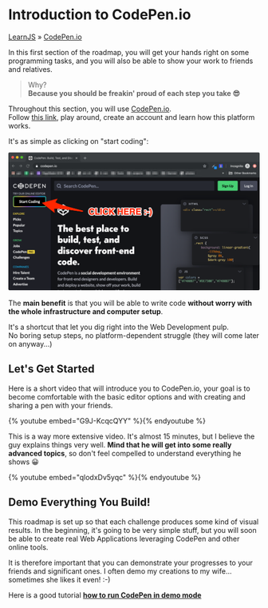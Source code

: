 # Introduction to CodePen.io
[LearnJS](../../README.md) » [CodePen.io](./README.md)

In this first section of the roadmap, you will get your hands right on some
programming tasks, and you will also be able to show your work to friends
and relatives.

> Why?  
> **Because you should be freakin' proud of each step you take 😎**

Throughout this section, you will use [CodePen.io][1].  
Follow [this link][1], play around, create an account and learn how 
this platform works.

It's as simple as clicking on "start coding":

![Start Coding on CodePen](./codepen-start-coding.png)

The **main benefit** is that you will be able to write code **without worry with
the whole infrastructure and computer setup**.

It's a shortcut that let you dig right into the Web Development pulp.  
No boring setup steps, no platform-dependent struggle (they will come later on anyway...)

## Let's Get Started

Here is a short video that will introduce you to CodePen.io, your goal is to become
comfortable with the basic editor options and with creating and sharing a pen
with your friends.

{% youtube embed="G9J-KcqcQYY" %}{% endyoutube %}

This is a way more extensive video. It's almost 15 minutes, but I believe the guy explains
things very well. **Mind that he will get into some really advanced topics**, so don't
feel compelled to understand everything he shows 😀

{% youtube embed="qlodxDv5yqc" %}{% endyoutube %}

## Demo Everything You Build!

This roadmap is set up so that each challenge produces some kind of visual results.
In the beginning, it's going to be very simple stuff, but you will soon be able to 
create real Web Applications leveraging CodePen and other online tools.

It is therefore important that you can demonstrate your progresses to your friends
and significant ones. I often demo my creations to my wife... sometimes she likes it even! :-)

Here is a good tutorial [**how to run CodePen in demo mode**][2]

[1]: https://codepen.io "Run HTML/CSS/Javascript online and share your work"
[2]: https://blog.codepen.io/documentation/views/full-page-view/
